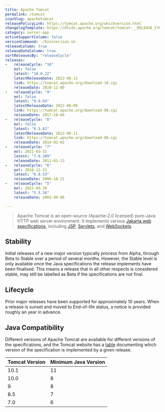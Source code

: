 ```yaml
---
title: Apache Tomcat
permalink: /tomcat
iconSlug: apachetomcat
releasePolicyLink: https://tomcat.apache.org/whichversion.html
changelogTemplate: https://dlcdn.apache.org/tomcat/tomcat-__RELEASE_CYCLE__/v__LATEST__/RELEASE-NOTES
category: server-app
activeSupportColumn: false
versionCommand: ./bin/version.sh
releaseColumn: true
releaseDateColumn: true
sortReleasesBy: "releaseCycle"
releases:
-   releaseCycle: "10"
    eol: false
    latest: "10.0.22"
    latestReleaseDate: 2022-06-11
    link: https://tomcat.apache.org/download-10.cgi
    releaseDate: 2020-12-08
-   releaseCycle: "9"
    eol: false
    latest: "9.0.64"
    latestReleaseDate: 2022-06-09
    link: https://tomcat.apache.org/download-90.cgi
    releaseDate: 2017-10-04
-   releaseCycle: "8"
    eol: false
    latest: "8.5.81"
    latestReleaseDate: 2022-06-11
    link: https://tomcat.apache.org/download-80.cgi
    releaseDate: 2014-02-02
-   releaseCycle: "7"
    eol: 2021-03-31
    latest: "7.0.109"
    releaseDate: 2011-01-13
-   releaseCycle: "6"
    eol: 2016-12-31
    latest: "6.0.53"
    releaseDate: 2006-10-21
-   releaseCycle: "5"
    eol: 2012-09-30
    latest: "5.5.36"
    releaseDate: 2003-09-06

---
```


> Apache Tomcat is an open-source (Apache-2.0 licensed) pure-Java HTTP web server environment. It implements various [Jakarta web specifications][specs], including [JSP][jsp], [Servlets][servlet], and [WebSockets][websockets].

## Stability

Initial releases of a new major version typically process from Alpha, through Beta to Stable over a period of several months. However, the Stable level is only available once the Java specifications the release implements have been finalised. This means a release that in all other respects is considered stable, may still be labelled as Beta if the specifications are not final.

## Lifecycle

Prior major releases have been supported for approximately 10 years. When a release is sunset and moved to End-of-life status, a notice is provided roughly an year in advance.

## Java Compatibility

Different versions of Apache Tomcat are available for different versions of the specifications, and the Tomcat website has a [table](https://tomcat.apache.org/whichversion.html) documenting which version of the specification is implemented by a given release.

| Tomcat Version | Minimum Java Version |
|----------------|----------------------|
| 10.1           | 11                   |
| 10.0           | 8                    |
| 9              | 8                    |
| 8.5            | 7                    |
| 7.0            | 6                    |

[servlet]: https://projects.eclipse.org/projects/ee4j.servlet "Jakarta Servlet"
[jsp]: https://projects.eclipse.org/projects/ee4j.jsp "Jakarta Server Pages"
[websockets]: https://projects.eclipse.org/projects/ee4j.websocket "Jakarta WebSocket"
[specs]: https://projects.eclipse.org/projects/ee4j.jakartaee-platform
